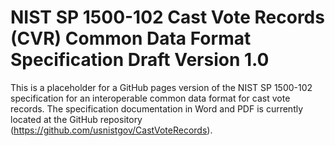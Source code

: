 
# **NIST SP 1500-102 Cast Vote Records (CVR) Common Data Format Specification Draft Version 1.0**

This is a placeholder for a GitHub pages version of the NIST SP 1500-102 specification for an interoperable common data format for cast vote records. The specification documentation in Word and PDF is currently located at the GitHub repository (https://github.com/usnistgov/CastVoteRecords).
